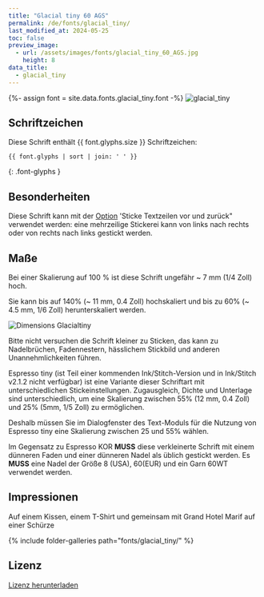 ```yaml
---
title: "Glacial tiny 60 AGS"
permalink: /de/fonts/glacial_tiny/
last_modified_at: 2024-05-25
toc: false
preview_image:
  - url: /assets/images/fonts/glacial_tiny_60_AGS.jpg
    height: 8
data_title:
  - glacial_tiny
---
```

{%- assign font = site.data.fonts.glacial_tiny.font -%}
![glacial_tiny](/assets/images/fonts/glacial_tiny_60_AGS.jpg)

## Schriftzeichen

Diese Schrift enthält  {{ font.glyphs.size }} Schriftzeichen:

```
{{ font.glyphs | sort | join: ' ' }}
```
{: .font-glyphs }

## Besonderheiten

Diese Schrift kann mit der [Option](https://inkstitch.org/de/docs/lettering/#optionen) 'Sticke Textzeilen vor und zurück" verwendet werden: eine mehrzeilige Stickerei kann von links nach rechts oder von rechts nach links gestickt werden.

## Maße

Bei einer Skalierung auf 100 % ist diese Schrift ungefähr ~ 7 mm (1/4 Zoll) hoch.

Sie kann bis auf 140% (~ 11 mm, 0.4 Zoll) hochskaliert und bis zu 60% (~ 4.5 mm, 1/6  Zoll) herunterskaliert werden.

![Dimensions Glacialtiny](/assets/images/fonts/Sizing/glacialsizing.jpg)

Bitte nicht versuchen die Schrift kleiner zu Sticken, das kann zu Nadelbrüchen, Fadennestern, hässlichem Stickbild und anderen Unannehmlichkeiten führen. 

Espresso tiny (ist Teil einer kommenden Ink/Stitch-Version und in Ink/Stitch v2.1.2 nicht verfügbar) ist eine Variante dieser Schriftart mit unterschiedlichen Stickeinstellungen. Zugausgleich, Dichte und Unterlage sind unterschiedlich, um eine Skalierung zwischen 55% (12 mm, 0.4 Zoll) und 25% (5mm, 1/5 Zoll) zu ermöglichen.

Deshalb müssen Sie im Dialogfenster des Text-Moduls für die Nutzung von Espresso tiny eine Skalierung zwischen 25 und 55% wählen.

Im Gegensatz zu Espresso KOR **MUSS** diese verkleinerte Schrift mit einem dünneren Faden und einer dünneren Nadel als üblich gestickt werden. Es **MUSS** eine Nadel der Größe 8 (USA), 60(EUR) und ein Garn 60WT verwendet werden.


## Impressionen

Auf einem Kissen, einem T-Shirt und gemeinsam mit Grand Hotel Marif auf einer Schürze

{% include folder-galleries path="fonts/glacial_tiny/" %}

## Lizenz

[Lizenz herunterladen](https://github.com/inkstitch/inkstitch/tree/main/fonts/glacial_tiny/LICENSE)
